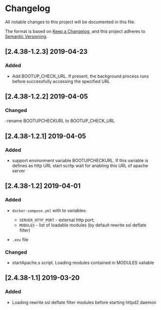 # Changelog
All notable changes to this project will be documented in this file.

The format is based on [Keep a Changelog](https://keepachangelog.com/en/1.0.0/),
and this project adheres to [Semantic Versioning](https://semver.org/spec/v2.0.0.html).

## [2.4.38-1.2.3] 2019-04-23

### Added
- Add BOOTUP_CHECK_URL. If present, the background process runs before successfully accessing the specified URL

## [2.4.38-1.2.2] 2019-04-05

### Changed

-rename BOOTUPCHECKURL to BOOTUP_CHECK_URL 

## [2.4.38-1.2.1] 2019-04-05

### Added
- support environment variable BOOTUPCHECKURL. If this variable is defines as http URL start scritp wait for anabling this URL of apache server 


## [2.4.38-1.2] 2019-04-01

### Added

- `docker-compose.yml` with to variables:
  * `SERVER_HTTP_PORT` - external http port;
  * `MODULES` - list of loadable modules (by default rewrite ssl deflate filter)
  
 - `.env` file
 
 ### Changed
 
 - startApache.s script. Loading modules contained in MODULES valiable
 
 ## [2.4.38-1.1] 2019-03-20
 
 ### Added

- Loading rewrite ssl deflate filter modules before starting httpd2 daemon
